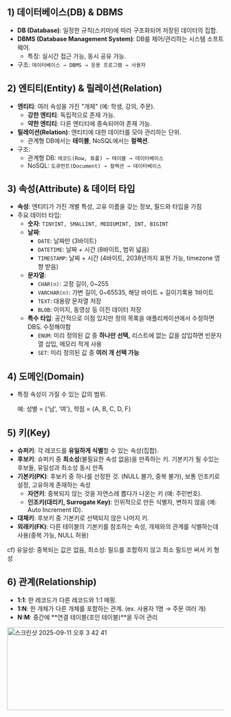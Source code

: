 ## 1) 데이터베이스(DB) & DBMS

- **DB (Database)**: 일정한 규칙(스키마)에 따라 구조화되어 저장된 데이터의 집합.
- **DBMS (Database Management System)**: DB를 제어/관리하는 시스템 소프트웨어.
    - 특징: 실시간 접근 가능, 동시 공유 가능.
- 구조: `데이터베이스 → DBMS → 응용 프로그램 → 사용자`

## 2) 엔티티(Entity) & 릴레이션(Relation)

- **엔티티**: 여러 속성을 가진 "개체" (예: 학생, 강의, 주문).
    - **강한 엔티티**: 독립적으로 존재 가능.
    - **약한 엔티티**: 다른 엔티티에 종속되어야 존재 가능.
- **릴레이션(Relation)**: 엔티티에 대한 데이터를 모아 관리하는 단위.
    - 관계형 DB에서는 **테이블**, NoSQL에서는 **컬렉션**.
- 구조:
    - 관계형 DB: `레코드(Row, 튜플) → 테이블 → 데이터베이스`
    - NoSQL: `도큐먼트(Document) → 컬렉션 → 데이터베이스`
## 3) 속성(Attribute) & 데이터 타입

- **속성**: 엔티티가 가진 개별 특성, 고유 이름을 갖는 정보, 필드와 타입을 가짐
- 주요 데이터 타입:
    - **숫자**: `TINYINT, SMALLINT, MEDIUMINT, INT, BIGINT`
    - **날짜**:
        - `DATE`: 날짜만 (3바이트)
        - `DATETIME`: 날짜 + 시간 (8바이트, 범위 넓음)
        - `TIMESTAMP`: 날짜 + 시간 (4바이트, 2038년까지 표현 가능, timezone 영향 받음)
    - **문자열**:
        - `CHAR(n)`: 고정 길이, 0~255
        - `VARCHAR(n)`: 가변 길이, 0~65535, 해당 바이트 + 길이기록용 1바이트
        - `TEXT`: 대용량 문자열 저장
        - `BLOB`: 이미지, 동영상 등 이진 데이터 저장
    - **특수 타입**: 공간적으로 이점 있지만 정의 목록을 애플리케이션에서 수정하면 DB도 수정해야함
        - `ENUM`: 미리 정의된 값 중 **하나만 선택,** 리스트에 없는 값을 삽입하면 빈문자열 삽입, 메모리 적게 사용
        - `SET`: 미리 정의된 값 중 **여러 개 선택 가능**
## 4) 도메인(Domain)

- 특정 속성이 가질 수 있는 값의 범위.
    
    예: 성별 = {‘남’, ‘여’}, 학점 = {A, B, C, D, F}
## 5) 키(Key)

- **슈퍼키**: 각 레코드를 **유일하게 식별**할 수 있는 속성(집합).
- **후보키**: 슈퍼키 중 **최소성**(불필요한 속성 없음)을 만족하는 키. 기본키가 될 수있는 후보들, 유일성과 최소성 동시 만족
- **기본키(PK)**: 후보키 중 하나를 선정한 것. (NULL 불가, 중복 불가), 보통 인조키로 설정, 고유하게 존재하는 속성
    - **자연키**: 중복되지 않는 것을 자연스레 뽑다가 나온는 키 (예: 주민번호).
    - **인조키(대리키, Surrogate Key)**: 인위적으로 만든 식별자, 변하지 않음 (예: Auto Increment ID).
- **대체키**: 후보키 중 기본키로 선택되지 않은 나머지 키.
- **외래키(FK)**: 다른 테이블의 기본키를 참조하는 속성, 개체와의 관계를 식별하는데 사용(중복 가능, NULL 허용)

cf) 유일성: 중복되는 값은 없음, 최소성: 필드를 조합하지 않고 최소 필드만 써서 키 형성
## 6) 관계(Relationship)

- **1:1**: 한 레코드가 다른 레코드와 1:1 매핑.
- **1:N**: 한 개체가 다른 개체를 포함하는 관계. (ex. 사용자 1명 → 주문 여러 개)
- **N:M**: 중간에 **연결 테이블(조인 테이블)**을 두어 관리
<img width="526" height="193" alt="스크린샷 2025-09-11 오후 3 42 41" src="https://github.com/user-attachments/assets/b0aff668-97c8-4794-9c6e-b3bb265f56ea" />

